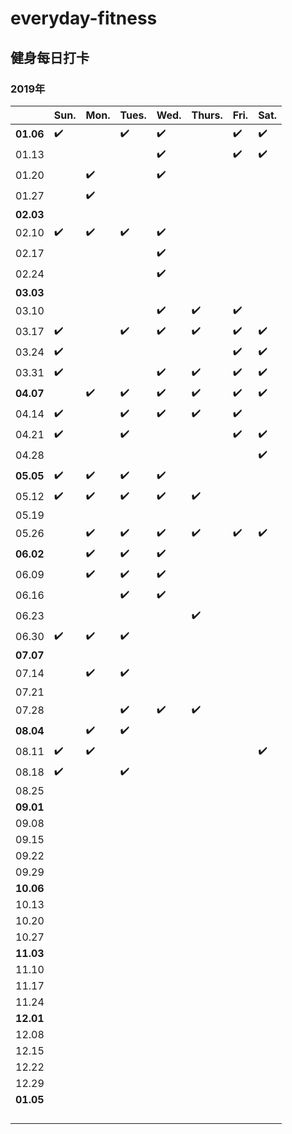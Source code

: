 # everyday-fitness
## 健身每日打卡 
### 2019年
||Sun.|Mon.|Tues.|Wed.|Thurs.|Fri.|Sat.|
---|---|---|---|---|---|---|---
|**01.06**|✔️||✔️|✔️||✔️|✔️
|01.13||||✔️||✔️|✔️
|01.20||✔️||✔️|||
|01.27||✔️|||||
|**02.03**|||||||
|02.10|✔️|✔️|✔️|✔️|||
|02.17||||✔️|||
|02.24||||✔️|||
|**03.03**|||||||
|03.10||||✔️|✔️|✔️|
|03.17|✔️||✔️|✔️|✔️|✔️|✔️
|03.24|✔️|||||✔️|✔️
|03.31|✔️|||✔️|✔️|✔️|✔️
|**04.07**||✔️|✔️|✔️|✔️|✔️|✔️
|04.14|✔️||✔️|✔️|✔️|✔️|
|04.21|✔️||✔️|||✔️|✔️
|04.28|||||||✔️
|**05.05**|✔️|✔️|✔️|✔️|||
|05.12|✔️|✔️|✔️|✔️|✔️||
|05.19|||||||
|05.26||✔️|✔️|✔️|✔️|✔️|✔️
|**06.02**||✔️|✔️|✔️|||
|06.09||✔️|✔️|✔️|||
|06.16|||✔️|✔️|||
|06.23|||||✔️||
|06.30|✔️|✔️|✔️||||
|**07.07**|||||||
|07.14||✔️|✔️||||
|07.21|||||||
|07.28|||✔️|✔️|✔️||
|**08.04**||✔️|✔️||||
|08.11|✔️|✔️|||||✔️
|08.18|✔️||✔️||||
|08.25|||||||
|**09.01**|||||||
|09.08|||||||
|09.15|||||||
|09.22|||||||
|09.29|||||||
|**10.06**|||||||
|10.13|||||||
|10.20|||||||
|10.27|||||||
|**11.03**|||||||
|11.10|||||||
|11.17|||||||
|11.24|||||||
|**12.01**|||||||
|12.08|||||||
|12.15|||||||
|12.22|||||||
|12.29|||||||
|**01.05**|||||||
||||||||
||||||||
||||||||
||||||||
